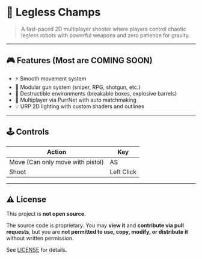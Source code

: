 # 🦿 Legless Champs

> A fast-paced 2D multiplayer shooter where players control chaotic legless robots with powerful weapons and zero patience for gravity.

---

## 🎮 Features (Most are COMING SOON)

- ⚡ Smooth movement system
- 🔫 Modular gun system (sniper, RPG, shotgun, etc.)
- 🧱 Destructible environments (breakable boxes, explosive barrels)
- 🔌 Multiplayer via PurrNet with auto matchmaking
- 💡 URP 2D lighting with custom shaders and outlines

---

## 🕹️ Controls

| Action    | Key     |
|----------|---------|
| Move (Can only move with pistol)     | AS |
| Shoot    | Left Click |

---

## ⚠️ License

This project is **not open source**.

The source code is proprietary. You may **view it** and **contribute via pull requests**, but you are **not permitted to use, copy, modify, or distribute it** without written permission.

See [LICENSE](./LICENSE) for details.

